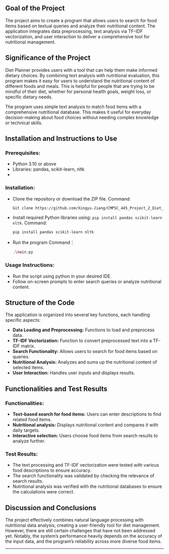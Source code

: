 ## Goal of the Project

The project aims to create a program that allows users to search for food items based on textual queries and analyze their nutritional content. The application integrates data preprocessing, text analysis via TF-IDF vectorization, and user interaction to deliver a comprehensive tool for nutritional management.

## Significance of the Project

Diet Planner provides users with a tool that can help them make informed dietary choices. By combining text analysis with nutritional evaluation, this program makes it easy for users to understand the nutritional content of different foods and meals. This is helpful for people that are trying to be mindful of their diet, whether for personal health goals, weight loss, or specific dietary needs.

The program uses simple text analysis to match food items with a comprehensive nutritional database. This makes it useful for everyday decision-making about food choices without needing complex knowledge or technical skills.

## Installation and Instructions to Use

### Prerequisites:
- Python 3.10 or above
- Libraries: pandas, scikit-learn, nltk
- 
### Installation:

- Clone the repository or download the ZIP file.
  Command:
  ```bash
  Git clone https://github.com/Xingyu-Jiang/CMPSC_445_Project_2_Diet_Planner
  ```
- Install required Python libraries using: `pip install pandas scikit-learn nltk`.
  Command:
  ```bash
  pip install pandas scikit-learn nltk
  ```
- Run the program
  Command：
  ```bash
  .\main.py
  ```

### Usage Instructions:

- Run the script using python in your desired IDE.
- Follow on-screen prompts to enter search queries or analyze nutritional content.

## Structure of the Code

The application is organized into several key functions, each handling specific aspects:

- **Data Loading and Preprocessing:** Functions to load and preprocess data.
- **TF-IDF Vectorization:** Function to convert preprocessed text into a TF-IDF matrix.
- **Search Functionality:** Allows users to search for food items based on queries.
- **Nutritional Analysis:** Analyzes and sums up the nutritional content of selected items.
- **User Interaction:** Handles user inputs and displays results.

## Functionalities and Test Results

### Functionalities:

- **Text-based search for food items:** Users can enter descriptions to find related food items.
- **Nutritional analysis:** Displays nutritional content and compares it with daily targets.
- **Interactive selection:** Users choose food items from search results to analyze further.

### Test Results:

- The text processing and TF-IDF vectorization were tested with various food descriptions to ensure accuracy.
- The search functionality was validated by checking the relevance of search results.
- Nutritional analysis was verified with the nutritional databases to ensure the calculations were correct.

## Discussion and Conclusions

The project effectively combines natural language processing with nutritional data analysis, creating a user-friendly tool for diet management. However, there are still certain challenges that have not been addressed yet. Notably, the system’s performance heavily depends on the accuracy of the input data, and the program’s reliability across more diverse food items.

---
